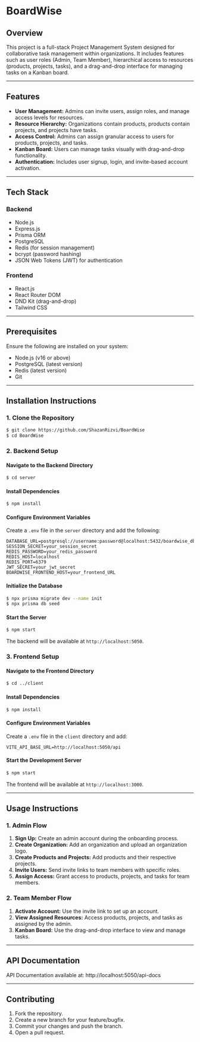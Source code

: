 # BoardWise

## Overview
This project is a full-stack Project Management System designed for collaborative task management within organizations. It includes features such as user roles (Admin, Team Member), hierarchical access to resources (products, projects, tasks), and a drag-and-drop interface for managing tasks on a Kanban board.

---

## Features
- **User Management:** Admins can invite users, assign roles, and manage access levels for resources.
- **Resource Hierarchy:** Organizations contain products, products contain projects, and projects have tasks.
- **Access Control:** Admins can assign granular access to users for products, projects, and tasks.
- **Kanban Board:** Users can manage tasks visually with drag-and-drop functionality.
- **Authentication:** Includes user signup, login, and invite-based account activation.

---

## Tech Stack

### Backend
- Node.js
- Express.js
- Prisma ORM
- PostgreSQL
- Redis (for session management)
- bcrypt (password hashing)
- JSON Web Tokens (JWT) for authentication

### Frontend
- React.js
- React Router DOM
- DND Kit (drag-and-drop)
- Tailwind CSS

---

## Prerequisites

Ensure the following are installed on your system:

- Node.js (v16 or above)
- PostgreSQL (latest version)
- Redis (latest version)
- Git

---

## Installation Instructions

### 1. Clone the Repository
```bash
$ git clone https://github.com/ShazanRizvi/BoardWise
$ cd BoardWise
```

### 2. Backend Setup

#### Navigate to the Backend Directory
```bash
$ cd server
```

#### Install Dependencies
```bash
$ npm install
```

#### Configure Environment Variables
Create a `.env` file in the `server` directory and add the following:
```env
DATABASE_URL=postgresql://username:password@localhost:5432/boardwise_db
SESSION_SECRET=your_session_secret
REDIS_PASSWORD=your_redis_password
REDIS_HOST=localhost
REDIS_PORT=6379
JWT_SECRET=your_jwt_secret
BOARDWISE_FRONTEND_HOST=your_frontend_URL
```

#### Initialize the Database
```bash
$ npx prisma migrate dev --name init
$ npx prisma db seed
```

#### Start the Server
```bash
$ npm start
```

The backend will be available at `http://localhost:5050`.

### 3. Frontend Setup

#### Navigate to the Frontend Directory
```bash
$ cd ../client
```

#### Install Dependencies
```bash
$ npm install
```

#### Configure Environment Variables
Create a `.env` file in the `client` directory and add:
```env
VITE_API_BASE_URL=http://localhost:5050/api
```

#### Start the Development Server
```bash
$ npm start
```

The frontend will be available at `http://localhost:3000`.

---

## Usage Instructions

### 1. Admin Flow
1. **Sign Up:** Create an admin account during the onboarding process.
2. **Create Organization:** Add an organization and upload an organization logo.
3. **Create Products and Projects:** Add products and their respective projects.
4. **Invite Users:** Send invite links to team members with specific roles.
5. **Assign Access:** Grant access to products, projects, and tasks for team members.

### 2. Team Member Flow
1. **Activate Account:** Use the invite link to set up an account.
2. **View Assigned Resources:** Access products, projects, and tasks as assigned by the admin.
3. **Kanban Board:** Use the drag-and-drop interface to view and manage tasks.

---

## API Documentation

API Documentation available at: http://localhost:5050/api-docs

---

## Contributing
1. Fork the repository.
2. Create a new branch for your feature/bugfix.
3. Commit your changes and push the branch.
4. Open a pull request.


